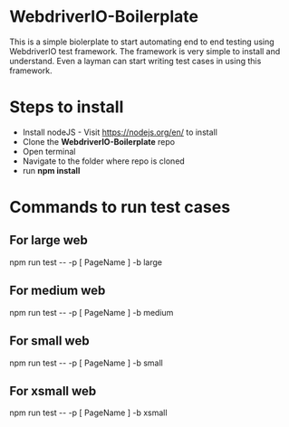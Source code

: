 # WebdriverIO-Boilerplate
This is a simple biolerplate to start automating end to end testing using WebdriverIO test framework. The framework is very simple to install and understand. Even a layman can start writing test cases in using this framework. 

# Steps to install
- Install nodeJS - Visit https://nodejs.org/en/ to install
- Clone the **WebdriverIO-Boilerplate** repo
- Open terminal 
- Navigate to the folder where repo is cloned
- run **npm install**

# Commands to run test cases

## For large web
npm run test -- -p [ PageName ] -b large

## For medium web
npm run test -- -p [ PageName ] -b medium

## For small web
npm run test -- -p [ PageName ] -b small

## For xsmall web
npm run test -- -p [ PageName ] -b xsmall
